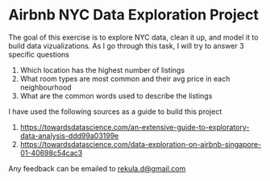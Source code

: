 
# Airbnb NYC Data Exploration Project

The goal of this exercise is to explore NYC data, clean it up, and model it to build data vizualizations. As I go through this task, I will try to answer 3 specific questions

1. Which location has the highest number of listings
2. What room types are most common and their avg price in each neighbourhood
3. What are the common words used to describe the listings

I have used the following sources as a guide to build this project

1. https://towardsdatascience.com/an-extensive-guide-to-exploratory-data-analysis-ddd99a03199e
2. https://towardsdatascience.com/data-exploration-on-airbnb-singapore-01-40698c54cac3

Any feedback can be emailed to rekula.d@gmail.com


